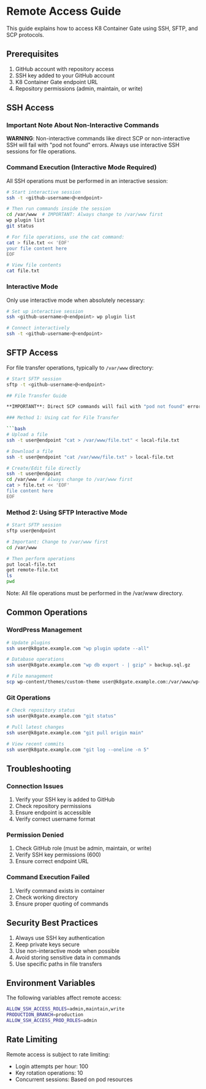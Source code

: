# Remote Access Guide

This guide explains how to access K8 Container Gate using SSH, SFTP, and SCP protocols.

## Prerequisites

1. GitHub account with repository access
2. SSH key added to your GitHub account
3. K8 Container Gate endpoint URL
4. Repository permissions (admin, maintain, or write)

## SSH Access

### Important Note About Non-Interactive Commands

**WARNING**: Non-interactive commands like direct SCP or non-interactive SSH will fail with "pod not found" errors. Always use interactive SSH sessions for file operations.

### Command Execution (Interactive Mode Required)

All SSH operations must be performed in an interactive session:

```bash
# Start interactive session
ssh -t <github-username>@<endpoint>

# Then run commands inside the session
cd /var/www  # IMPORTANT: Always change to /var/www first
wp plugin list
git status

# For file operations, use the cat command:
cat > file.txt << 'EOF'
your file content here
EOF

# View file contents
cat file.txt
```

### Interactive Mode

Only use interactive mode when absolutely necessary:

```bash
# Set up interactive session
ssh <github-username>@<endpoint> wp plugin list

# Connect interactively
ssh -t <github-username>@<endpoint>
```

## SFTP Access

For file transfer operations, typically to `/var/www` directory:

```bash
# Start SFTP session
sftp -t <github-username>@<endpoint>

## File Transfer Guide

**IMPORTANT**: Direct SCP commands will fail with "pod not found" errors. Use these interactive methods instead:

### Method 1: Using cat for File Transfer

```bash
# Upload a file
ssh -t user@endpoint "cat > /var/www/file.txt" < local-file.txt

# Download a file
ssh -t user@endpoint "cat /var/www/file.txt" > local-file.txt

# Create/Edit file directly
ssh -t user@endpoint
cd /var/www  # Always change to /var/www first
cat > file.txt << 'EOF'
file content here
EOF
```

### Method 2: Using SFTP Interactive Mode

```bash
# Start SFTP session
sftp user@endpoint

# Important: Change to /var/www first
cd /var/www

# Then perform operations
put local-file.txt
get remote-file.txt
ls
pwd
```

Note: All file operations must be performed in the /var/www directory.

## Common Operations

### WordPress Management

```bash
# Update plugins
ssh user@k8gate.example.com "wp plugin update --all"

# Database operations
ssh user@k8gate.example.com "wp db export - | gzip" > backup.sql.gz

# File management
scp wp-content/themes/custom-theme user@k8gate.example.com:/var/www/wp-content/themes/
```

### Git Operations

```bash
# Check repository status
ssh user@k8gate.example.com "git status"

# Pull latest changes
ssh user@k8gate.example.com "git pull origin main"

# View recent commits
ssh user@k8gate.example.com "git log --oneline -n 5"
```

## Troubleshooting

### Connection Issues

1. Verify your SSH key is added to GitHub
2. Check repository permissions
3. Ensure endpoint is accessible
4. Verify correct username format

### Permission Denied

1. Check GitHub role (must be admin, maintain, or write)
2. Verify SSH key permissions (600)
3. Ensure correct endpoint URL

### Command Execution Failed

1. Verify command exists in container
2. Check working directory
3. Ensure proper quoting of commands

## Security Best Practices

1. Always use SSH key authentication
2. Keep private keys secure
3. Use non-interactive mode when possible
4. Avoid storing sensitive data in commands
5. Use specific paths in file transfers

## Environment Variables

The following variables affect remote access:

```bash
ALLOW_SSH_ACCESS_ROLES=admin,maintain,write
PRODUCTION_BRANCH=production
ALLOW_SSH_ACCESS_PROD_ROLES=admin
```

## Rate Limiting

Remote access is subject to rate limiting:
- Login attempts per hour: 100
- Key rotation operations: 10
- Concurrent sessions: Based on pod resources
